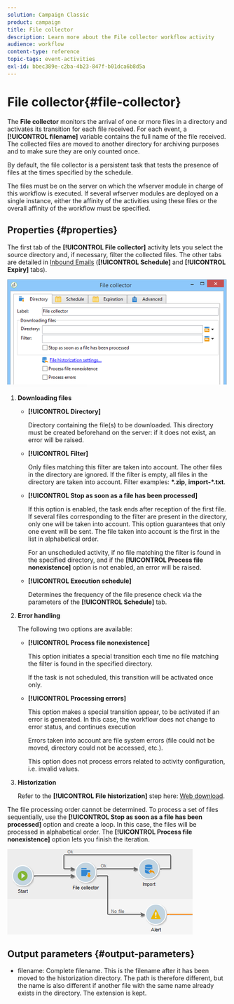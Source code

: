 ```yaml
---
solution: Campaign Classic
product: campaign
title: File collector
description: Learn more about the File collector workflow activity
audience: workflow
content-type: reference
topic-tags: event-activities
exl-id: bbec389e-c2ba-4b23-847f-b01dca6b8d5a
---
```

# File collector{#file-collector}

The **File collector** monitors the arrival of one or more files in a directory and activates its transition for each file received. For each event, a **[!UICONTROL filename]** variable contains the full name of the file received. The collected files are moved to another directory for archiving purposes and to make sure they are only counted once.

By default, the file collector is a persistent task that tests the presence of files at the times specified by the schedule.

The files must be on the server on which the wfserver module in charge of this workflow is executed. If several wfserver modules are deployed on a single instance, either the affinity of the activities using these files or the overall affinity of the workflow must be specified.

## Properties {#properties}

The first tab of the **[!UICONTROL File collector]** activity lets you select the source directory and, if necessary, filter the collected files. The other tabs are detailed in [Inbound Emails](../../workflow/using/inbound-emails.md) (**[!UICONTROL Schedule]** and **[!UICONTROL Expiry]** tabs).

![](assets/file_collect_edit.png)

1. **Downloading files**

    * **[!UICONTROL Directory]**

      Directory containing the file(s) to be downloaded. This directory must be created beforehand on the server: if it does not exist, an error will be raised.
    
    * **[!UICONTROL Filter]**

      Only files matching this filter are taken into account. The other files in the directory are ignored. If the filter is empty, all files in the directory are taken into account. Filter examples: **&#42;.zip**, **import-&#42;.txt**.
    
    * **[!UICONTROL Stop as soon as a file has been processed]**

      If this option is enabled, the task ends after reception of the first file. If several files corresponding to the filter are present in the directory, only one will be taken into account. This option guarantees that only one event will be sent. The file taken into account is the first in the list in alphabetical order.

      For an unscheduled activity, if no file matching the filter is found in the specified directory, and if the **[!UICONTROL Process file nonexistence]** option is not enabled, an error will be raised.
    
    * **[!UICONTROL Execution schedule]**

      Determines the frequency of the file presence check via the parameters of the **[!UICONTROL Schedule]** tab.

1. **Error handling**

   The following two options are available:

    * **[!UICONTROL Process file nonexistence]**

      This option initiates a special transition each time no file matching the filter is found in the specified directory.

      If the task is not scheduled, this transition will be activated once only. 
    
    * **[!UICONTROL Processing errors]**

      This option makes a special transition appear, to be activated if an error is generated. In this case, the workflow does not change to error status, and continues execution

      Errors taken into account are file system errors (file could not be moved, directory could not be accessed, etc.).

      This option does not process errors related to activity configuration, i.e. invalid values.

1. **Historization**

   Refer to the **[!UICONTROL File historization]** step here: [Web download](../../workflow/using/web-download.md).

The file processing order cannot be determined. To process a set of files sequentially, use the **[!UICONTROL Stop as soon as a file has been processed]** option and create a loop. In this case, the files will be processed in alphabetical order. The **[!UICONTROL Process file nonexistence]** option lets you finish the iteration.

![](assets/file_collect_loop.png)

## Output parameters {#output-parameters}

* filename: Complete filename. This is the filename after it has been moved to the historization directory. The path is therefore different, but the name is also different if another file with the same name already exists in the directory. The extension is kept.
